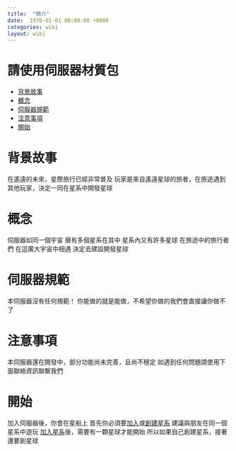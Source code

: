 ```yaml
---
title:  "簡介"
date:  1970-01-01 00:00:00 +0000
categories: wiki
layout: wiki
---
```


# 請使用伺服器材質包

- [背景故事](#背景故事)
- [概念](#概念)
- [伺服器規範](#伺服器規範)
- [注意事項](#注意事項)
- [開始](#開始)

# 背景故事

在遙遠的未來，星際旅行已經非常普及
玩家是來自遙遠星球的旅者，在旅途遇到其他玩家，決定一同在星系中開發星球

# 概念

伺服器如同一個宇宙
擁有多個星系在其中
星系內又有許多星球
在旅途中的旅行者們
在這廣大宇宙中相遇
決定去建設開發星球

# 伺服器規範

本伺服器沒有任何規範！
你能做的就是能做，不希望你做的我們會直接讓你做不了

# 注意事項

本伺服器還在開發中，部分功能尚未完善，且尚不穩定
如遇到任何問題請使用下面聯絡資訊聯繫我們

# 開始

加入伺服器後，你會在星船上
首先你必須要[加入](/wiki/tutorial.html#如何加入星系)或[創建星系](/wiki/tutorial.html#如何創建星系)
建議與朋友在同一個星系中遊玩
[加入星系](/wiki/tutorial.html#如何加入星系)後，需要有一顆星球才能開始
所以如果自己創建星系，接著還要創星球

